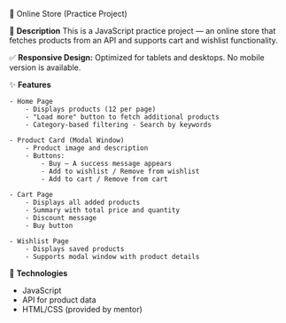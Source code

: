 🛒 Online Store (Practice Project)

📌 **Description** This is a JavaScript practice project — an online store that
fetches products from an API and supports cart and wishlist functionality.

✅ **Responsive Design:** Optimized for tablets and desktops. No mobile version
is available.

✨ **Features**

    - Home Page
        - Displays products (12 per page)
        - "Load more" button to fetch additional products
        - Category-based filtering - Search by keywords

    - Product Card (Modal Window)
        - Product image and description
        - Buttons:
            - Buy — A success message appears
            - Add to wishlist / Remove from wishlist
            - Add to cart / Remove from cart

    - Cart Page
        - Displays all added products
        - Summary with total price and quantity
        - Discount message
        - Buy button

    - Wishlist Page
        - Displays saved products
        - Supports modal window with product details

🔧 **Technologies**

- JavaScript
- API for product data
- HTML/CSS (provided by mentor)
